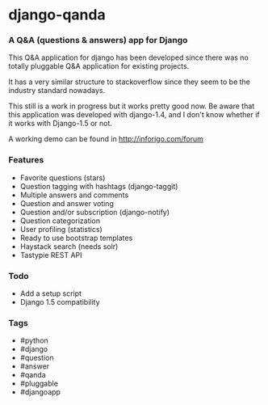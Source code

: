django-qanda
============

### A Q&amp;A (questions & answers) app for Django

This Q&A application for django has been developed since there was no totally pluggable Q&A application for existing projects.

It has a very similar structure to stackoverflow since they seem to be the industry standard nowadays.

This still is a work in progress but it works pretty good now. Be aware that this application was developed with django-1.4, and I don't know whether if it works with Django-1.5 or not.

A working demo can be found in http://inforigo.com/forum

### Features

- Favorite questions (stars)
- Question tagging with hashtags (django-taggit)
- Multiple answers and comments
- Question and answer voting
- Question and/or subscription (django-notify)
- Question categorization
- User profiling (statistics)
- Ready to use bootstrap templates
- Haystack search (needs solr)
- Tastypie REST API

### Todo

- Add a setup script
- Django 1.5 compatibility

### Tags

- &#35;python
- &#35;django
- &#35;question
- &#35;answer
- &#35;qanda
- &#35;pluggable
- &#35;djangoapp
